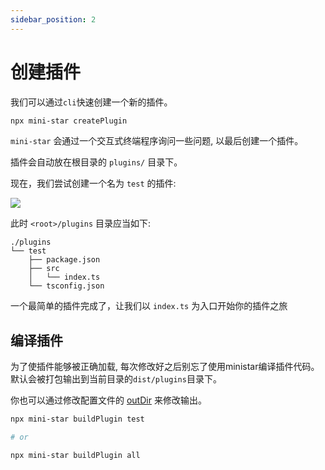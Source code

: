 ```yaml
---
sidebar_position: 2
---
```


# 创建插件

我们可以通过`cli`快速创建一个新的插件。

```bash
npx mini-star createPlugin
```

`mini-star` 会通过一个交互式终端程序询问一些问题, 以最后创建一个插件。

插件会自动放在根目录的 `plugins/` 目录下。

现在，我们尝试创建一个名为 `test` 的插件:

![](/img/docs/createPlugin.jpg)

此时 `<root>/plugins` 目录应当如下:
```
./plugins
└── test
    ├── package.json
    ├── src
    │   └── index.ts
    └── tsconfig.json
```

一个最简单的插件完成了，让我们以 `index.ts` 为入口开始你的插件之旅

## 编译插件

为了使插件能够被正确加载, 每次修改好之后别忘了使用ministar编译插件代码。默认会被打包输出到当前目录的`dist/plugins`目录下。

你也可以通过修改配置文件的 [outDir](../guide/ministarrc#outdir) 来修改输出。

```bash
npx mini-star buildPlugin test

# or

npx mini-star buildPlugin all
```
